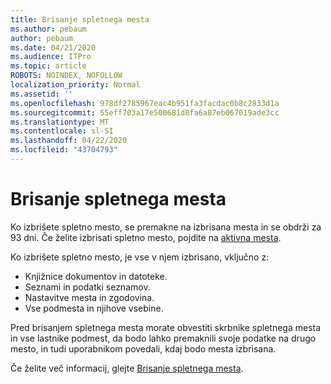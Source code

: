 ```yaml
---
title: Brisanje spletnega mesta
ms.author: pebaum
author: pebaum
ms.date: 04/21/2020
ms.audience: ITPro
ms.topic: article
ROBOTS: NOINDEX, NOFOLLOW
localization_priority: Normal
ms.assetid: ''
ms.openlocfilehash: 978df2785967eac4b951fa3facdac0b8c2833d1a
ms.sourcegitcommit: 55eff703a17e500681d8fa6a87eb067019ade3cc
ms.translationtype: MT
ms.contentlocale: sl-SI
ms.lasthandoff: 04/22/2020
ms.locfileid: "43704793"
---
```

# <a name="delete-a-site"></a>Brisanje spletnega mesta

Ko izbrišete spletno mesto, se premakne na izbrisana mesta in se obdrži za 93 dni. Če želite izbrisati spletno mesto, pojdite na [aktivna mesta](https://admin.microsoft.com/sharepoint?page=sitemanagement&modern=true). 

Ko izbrišete spletno mesto, je vse v njem izbrisano, vključno z:

- Knjižnice dokumentov in datoteke.
- Seznami in podatki seznamov.
- Nastavitve mesta in zgodovina.
- Vse podmesta in njihove vsebine.

Pred brisanjem spletnega mesta morate obvestiti skrbnike spletnega mesta in vse lastnike podmest, da bodo lahko premaknili svoje podatke na drugo mesto, in tudi uporabnikom povedali, kdaj bodo mesta izbrisana.

Če želite več informacij, glejte [Brisanje spletnega mesta](https://docs.microsoft.com/sharepoint/delete-site-collection).

